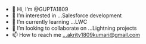 - 👋 Hi, I’m @GUPTA1809
- 👀 I’m interested in ...Salesforce development
- 🌱 I’m currently learning ...LWC
- 💞️ I’m looking to collaborate on ...Lightning projects
- 📫 How to reach me ...akrity1809kumari@gmail.com

<!---
GUPTA1809/GUPTA1809 is a ✨ special ✨ repository because its `README.md` (this file) appears on your GitHub profile.
You can click the Preview link to take a look at your changes.
--->

